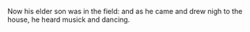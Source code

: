 Now his elder son was in the field: and as he came and drew nigh to the house, he heard musick and dancing.
